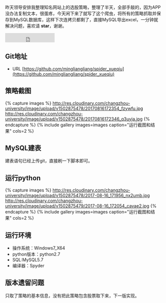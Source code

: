 昨天领导安排我整理知名网站上的选股策略，整理了半天，全部手敲的，因为APP没办法复制文本，很蛋疼，今天闲下来了就写了这个爬虫，将所有的策略抓取并保存到MySQL数据库，这样下次连拷贝都剩了，直接MySQL导出excel，一分钟就解决问题，喜欢请 **star**，谢谢。

<iframe src="https://ghbtns.com/github-btn.html?user=mingliangliang&repo=spider_xueqiu&type=star&count=true&size=large" frameborder="0" scrolling="0" width="160px" height="30px"></iframe>    
      
## Git地址
* URL [https://github.com/mingliangliang/spider_xueqiu](https://github.com/mingliangliang/spider_xueqiu)

## 策略截图
{% capture images %}
	http://res.cloudinary.com/changzhou-university/image/upload/v1502875478/20170816172354_fzywfu.jpg
	http://res.cloudinary.com/changzhou-university/image/upload/v1502875478/20170816172346_q3uyja.jpg
{% endcapture %}
{% include gallery images=images caption="运行截图和结果" cols=2 %}     
## MySQL建表
建表语句已经上传git，直接刷一下脚本即可。

## 运行python
{% capture images %}
	http://res.cloudinary.com/changzhou-university/image/upload/v1502875478/2017-08-16_171956_nx2umb.jpg
	http://res.cloudinary.com/changzhou-university/image/upload/v1502875479/2017-08-16_172054_cavae2.jpg
{% endcapture %}
{% include gallery images=images caption="运行截图和结果" cols=2 %}            

## 运行环境
- 操作系统：Windows7_X64
- python版本：python2.7
- SQL:MySQL5.7  
- 编译器：Spyder

## 版本遗留问题
只取了策略的基本信息，没有把此策略包含股票取下来，下一版实现。